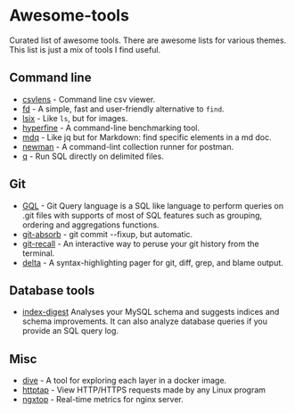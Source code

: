 # Awesome-tools
Curated list of awesome tools.
There are awesome lists for various themes. This list is just a mix of tools I find useful.

## Command line
- [csvlens](https://github.com/YS-L/csvlens) - Command line csv viewer.
- [fd](https://github.com/sharkdp/fd) - A simple, fast and user-friendly alternative to `find`.
- [lsix](https://github.com/hackerb9/lsix) - Like `ls`, but for images.
- [hyperfine](https://github.com/sharkdp/hyperfine) - A command-line benchmarking tool.
- [mdq](https://github.com/yshavit/mdq) - Like jq but for Markdown: find specific elements in a md doc.
- [newman](https://github.com/postmanlabs/newman) - A command-lint collection runner for postman.
- [q](https://github.com/harelba/q) - Run SQL directly on delimited files.

## Git
- [GQL](https://github.com/AmrDeveloper/GQL) - Git Query language is a SQL like language to perform queries on .git files with supports of most of SQL features such as grouping, ordering and aggregations functions.
- [git-absorb](https://github.com/tummychow/git-absorb) - git commit --fixup, but automatic.
- [git-recall](https://github.com/Fakerr/git-recall) - An interactive way to peruse your git history from the terminal.
- [delta](https://github.com/dandavison/delta) - A syntax-highlighting pager for git, diff, grep, and blame output.

## Database tools
- [index-digest](https://github.com/macbre/index-digest) Analyses your MySQL schema and suggests indices and schema improvements. It can also analyze database queries if you provide an SQL query log.

## Misc
- [dive](https://github.com/wagoodman/dive) - A tool for exploring each layer in a docker image.
- [httptap](https://github.com/monasticacademy/httptap) - View HTTP/HTTPS requests made by any Linux program 
- [ngxtop](https://github.com/lebinh/ngxtop) - Real-time metrics for nginx server.


